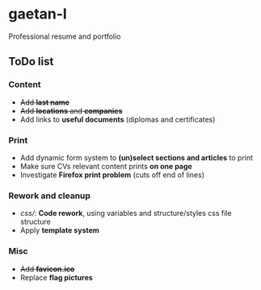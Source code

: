 # gaetan-l

Professional resume and portfolio

## ToDo list

### Content
- ~~Add **last name**~~
- ~~Add **locations** and **companies**~~
- Add links to **useful documents** (diplomas and certificates)

### Print
- Add dynamic form system to **(un)select sections and articles** to print
- Make sure CVs relevant content prints **on one page**
- Investigate **Firefox print problem** (cuts off end of lines)

### Rework and cleanup
- *css/*: **Code rework**, using variables and structure/styles css file structure
- Apply **template system**

### Misc
- ~~Add **favicon.ico**~~
- Replace **flag pictures**